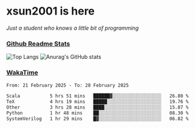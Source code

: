 # xsun2001 is here

*Just a student who knows a little bit of programming*

### [Github Readme Stats](https://github.com/anuraghazra/github-readme-stats)

![Top Langs](https://github-readme-stats.vercel.app/api/top-langs/?username=xsun2001&layout=compact&theme=radical) ![Anurag's GitHub stats](https://github-readme-stats.vercel.app/api?username=xsun2001&show_icons=true&theme=radical)

### [WakaTime](https://wakatime.com)

<!--START_SECTION:waka-->

```txt
From: 21 February 2025 - To: 28 February 2025

Scala           5 hrs 51 mins   ██████▓░░░░░░░░░░░░░░░░░░   26.80 %
TeX             4 hrs 19 mins   █████░░░░░░░░░░░░░░░░░░░░   19.76 %
Other           3 hrs 28 mins   ████░░░░░░░░░░░░░░░░░░░░░   15.87 %
Python          1 hr 48 mins    ██░░░░░░░░░░░░░░░░░░░░░░░   08.30 %
SystemVerilog   1 hr 29 mins    █▓░░░░░░░░░░░░░░░░░░░░░░░   06.82 %
```

<!--END_SECTION:waka-->
